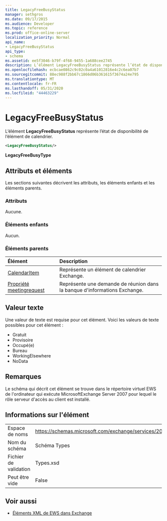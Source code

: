 ```yaml
---
title: LegacyFreeBusyStatus
manager: sethgros
ms.date: 09/17/2015
ms.audience: Developer
ms.topic: reference
ms.prod: office-online-server
localization_priority: Normal
api_name:
- LegacyFreeBusyStatus
api_type:
- schema
ms.assetid: ee5f3046-b79f-4f68-9455-1a688cee2745
description: L’élément LegacyFreeBusyStatus représente l’état de disponibilité de l’élément de calendrier.
ms.openlocfilehash: ecbcae0862c9c02c0a4a61012816e4c2c6ea07b7
ms.sourcegitcommit: 88ec988f2bb67c1866d06b361615f3674a24e795
ms.translationtype: MT
ms.contentlocale: fr-FR
ms.lasthandoff: 05/31/2020
ms.locfileid: "44463229"
---
```

# <a name="legacyfreebusystatus"></a>LegacyFreeBusyStatus

L’élément **LegacyFreeBusyStatus** représente l’état de disponibilité de l’élément de calendrier. 
  
```xml
<LegacyFreeBusyStatus/>
```

**LegacyFreeBusyType**

## <a name="attributes-and-elements"></a>Attributs et éléments

Les sections suivantes décrivent les attributs, les éléments enfants et les éléments parents.
  
### <a name="attributes"></a>Attributs

Aucune.
  
### <a name="child-elements"></a>Éléments enfants

Aucun.
  
### <a name="parent-elements"></a>Éléments parents

|**Élément**|**Description**|
|:-----|:-----|
|[CalendarItem](calendaritem.md) <br/> |Représente un élément de calendrier Exchange.  <br/> |
|[Propriété meetingrequest](meetingrequest.md) <br/> |Représente une demande de réunion dans la banque d'informations Exchange.  <br/> |
   
## <a name="text-value"></a>Valeur texte

Une valeur de texte est requise pour cet élément. Voici les valeurs de texte possibles pour cet élément :
  
- Gratuit 
- Provisoire
- Occupé(e)
- Bureau
- WorkingElsewhere
- NoData
    
## <a name="remarks"></a>Remarques

Le schéma qui décrit cet élément se trouve dans le répertoire virtuel EWS de l'ordinateur qui exécute MicrosoftExchange Server 2007 pour lequel le rôle serveur d'accès au client est installé.
  
## <a name="element-information"></a>Informations sur l'élément

|||
|:-----|:-----|
|Espace de noms  <br/> |https://schemas.microsoft.com/exchange/services/2006/types  <br/> |
|Nom du schéma  <br/> |Schéma Types  <br/> |
|Fichier de validation  <br/> |Types.xsd  <br/> |
|Peut être vide  <br/> |False  <br/> |
   
## <a name="see-also"></a>Voir aussi

- [Éléments XML de EWS dans Exchange](ews-xml-elements-in-exchange.md)

